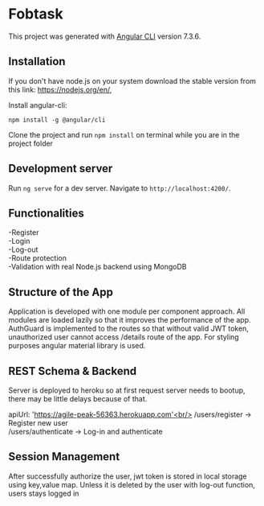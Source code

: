 # Fobtask

This project was generated with [Angular CLI](https://github.com/angular/angular-cli) version 7.3.6.

## Installation

If you don't have node.js on your system download the stable version from this link:
https://nodejs.org/en/,

Install angular-cli:

`npm install -g @angular/cli`

Clone the project and run `npm install` on terminal while you are in the project folder

## Development server

Run `ng serve` for a dev server. Navigate to `http://localhost:4200/`.

## Functionalities

-Register <br/>
-Login <br/>
-Log-out <br/>
-Route protection <br/>
-Validation with real Node.js backend using MongoDB

## Structure of the App

Application is developed with one module per component approach. All modules are loaded lazily so that it improves the performance of the app. AuthGuard is implemented to the routes so that without valid JWT token, unauthorized user cannot access /details route of the app. For styling purposes angular material library is used.

## REST Schema & Backend
  
  Server is deployed to heroku so at first request server needs to bootup, there may be little delays because of that. <br/>
  
  apiUrl: 'https://agile-peak-56363.herokuapp.com'<br/>
  /users/register -> Register new user <br/>
  /users/authenticate -> Log-in and authenticate<br/>
  
## Session Management

After successfully authorize the user, jwt token is stored in local storage using key,value map. Unless it is deleted by the user with log-out function, users stays logged in


  


